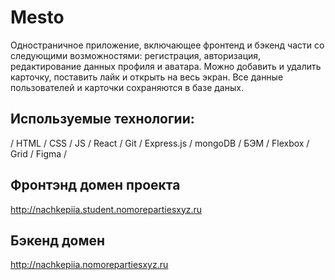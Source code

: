 # Mesto
Одностраничное приложение, включающее фронтенд и бэкенд части со следующими возможностями: регистрация, авторизация, редактирование данных профиля и аватара. Можно добавить и удалить карточку, поставить лайк и открыть на весь экран.
Все данные пользователей и карточки сохраняются в базе даных.

## Используемые технологии:
/ HTML / CSS / JS / React / Git / Express.js / mongoDB / БЭМ / Flexbox / Grid / Figma /

## Фронтэнд домен проекта
http://nachkepiia.student.nomorepartiesxyz.ru

## Бэкенд домен
http://nachkepiia.nomorepartiesxyz.ru